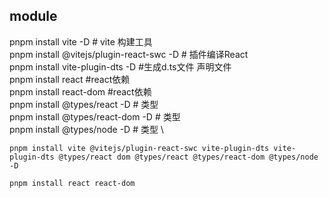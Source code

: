 ## module
pnpm install vite -D # vite 构建工具 \
pnpm install @vitejs/plugin-react-swc -D # 插件编译React \
pnpm install vite-plugin-dts -D #生成d.ts文件 声明文件 \
pnpm install react #react依赖 \
pnpm install react-dom #react依赖 \
pnpm install @types/react -D # 类型 \
pnpm install @types/react-dom -D # 类型 \
pnpm install @types/node -D # 类型 \


```shell
pnpm install vite @vitejs/plugin-react-swc vite-plugin-dts vite-plugin-dts @types/react dom @types/react @types/react-dom @types/node -D
 
pnpm install react react-dom 
```
